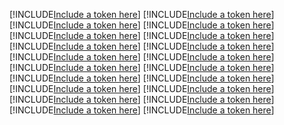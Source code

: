 [!INCLUDE[Include a token here](refs1528778600549/r1.md)]
[!INCLUDE[Include a token here](refs1528778600549/r2.md)]
[!INCLUDE[Include a token here](refs1528778600549/r3.md)]
[!INCLUDE[Include a token here](refs1528778600549/r4.md)]
[!INCLUDE[Include a token here](refs1528778600549/r5.md)]
[!INCLUDE[Include a token here](refs1528778600549/r6.md)]
[!INCLUDE[Include a token here](refs1528778600549/r7.md)]
[!INCLUDE[Include a token here](refs1528778600549/r8.md)]
[!INCLUDE[Include a token here](refs1528778600549/r9.md)]
[!INCLUDE[Include a token here](refs1528778600549/r10.md)]
[!INCLUDE[Include a token here](refs1528778600549/r11.md)]
[!INCLUDE[Include a token here](refs1528778600549/r12.md)]
[!INCLUDE[Include a token here](refs1528778600549/r13.md)]
[!INCLUDE[Include a token here](refs1528778600549/r14.md)]
[!INCLUDE[Include a token here](refs1528778600549/r15.md)]
[!INCLUDE[Include a token here](refs1528778600549/r16.md)]
[!INCLUDE[Include a token here](refs1528778600549/r17.md)]
[!INCLUDE[Include a token here](refs1528778600549/r18.md)]
[!INCLUDE[Include a token here](refs1528778600549/r19.md)]
[!INCLUDE[Include a token here](refs1528778600549/r20.md)]